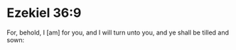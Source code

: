 # Ezekiel 36:9

For, behold, I [am] for you, and I will turn unto you, and ye shall be tilled and sown: